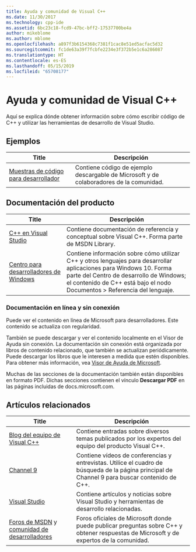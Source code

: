 ```yaml
---
title: Ayuda y comunidad de Visual C++
ms.date: 11/30/2017
ms.technology: cpp-ide
ms.assetid: 6bc23c18-fcd9-47bc-bff2-17537700be4a
author: mikeblome
ms.author: mblome
ms.openlocfilehash: a897f3b6154368c7381f1cac8e51ed5acfac5d32
ms.sourcegitcommit: fc1de63a39f7fcbfe2234e3f372b5e1c6a286087
ms.translationtype: HT
ms.contentlocale: es-ES
ms.lasthandoff: 05/15/2019
ms.locfileid: "65708177"
---
```

# <a name="visual-c-help-and-community"></a>Ayuda y comunidad de Visual C++

Aquí se explica dónde obtener información sobre cómo escribir código de C++ y utilizar las herramientas de desarrollo de Visual Studio.

## <a name="samples"></a>Ejemplos

|Title|Descripción|
|-----------|-----------------|
|[Muestras de código para desarrollador](https://code.msdn.microsoft.com/)|Contiene código de ejemplo descargable de Microsoft y de colaboradores de la comunidad.|

## <a name="product-documentation"></a>Documentación del producto

|Title|Descripción|
|-----------|-----------------|
|[C++ en Visual Studio](visual-cpp-in-visual-studio.md)|Contiene documentación de referencia y conceptual sobre Visual C++. Forma parte de MSDN Library.|
|[Centro para desarrolladores de Windows](https://developer.microsoft.com/windows/)|Contiene información sobre cómo utilizar C++ y otros lenguajes para desarrollar aplicaciones para Windows 10. Forma parte del Centro de desarrollo de Windows; el contenido de C++ está bajo el nodo Documentos > Referencia del lenguaje.|

### <a name="online-and-offline-documentation"></a>Documentación en línea y sin conexión

Puede ver el contenido en línea de Microsoft para desarrolladores. Este contenido se actualiza con regularidad.

También se puede descargar y ver el contenido localmente en el Visor de Ayuda sin conexión. La documentación sin conexión está organizada por libros de contenido relacionado, que también se actualizan periódicamente. Puede descargar los libros que le interesen a medida que estén disponibles. Para obtener más información, vea [Visor de Ayuda de Microsoft](/visualstudio/ide/microsoft-help-viewer).

Muchas de las secciones de la documentación también están disponibles en formato PDF. Dichas secciones contienen el vínculo **Descargar PDF** en las páginas incluidas de docs.microsoft.com.

## <a name="related-articles"></a>Artículos relacionados

|Title|Descripción|
|-----------|-----------------|
|[Blog del equipo de Visual C++](https://blogs.msdn.microsoft.com/vcblog/)|Contiene entradas sobre diversos temas publicados por los expertos del equipo del producto Visual C++.|
|[Channel 9](https://channel9.msdn.com/)|Contiene vídeos de conferencias y entrevistas. Utilice el cuadro de búsqueda de la página principal de Channel 9 para buscar contenido de C++.|
|[Visual Studio](https://visualstudio.microsoft.com/)|Contiene artículos y noticias sobre Visual Studio y herramientas de desarrollo relacionadas.|
|[Foros de MSDN](https://social.msdn.microsoft.com/Forums/home?category=visualc) y [comunidad de desarrolladores](https://developercommunity.visualstudio.com)|Foros oficiales de Microsoft donde puede publicar preguntas sobre C++ y obtener respuestas de Microsoft y de expertos de la comunidad.|
